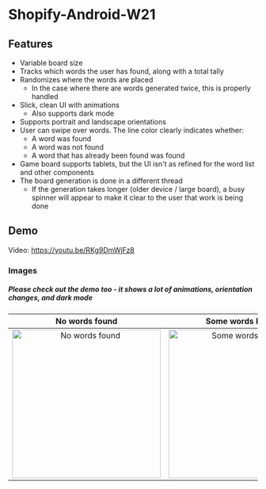 # Shopify-Android-W21


## Features
* Variable board size
* Tracks which words the user has found, along with a total tally
* Randomizes where the words are placed
  * In the case where there are words generated twice, this is properly handled
* Slick, clean UI with animations
  * Also supports dark mode
* Supports portrait and landscape orientations
* User can swipe over words. The line color clearly indicates whether:
  * A word was found
  * A word was not found
  * A word that has already been found was found
* Game board supports tablets, but the UI isn't as refined for the word list and other components
* The board generation is done in a different thread
  * If the generation takes longer (older device / large board), a busy spinner will appear to make it clear to the user that work is being done

## Demo
Video: https://youtu.be/RKg9DmWjFz8
### Images
##### Please check out the demo too - it shows a lot of animations, orientation changes, and dark mode
No words found             |  Some words Found         |  Game over
:-------------------------:|:-------------------------:|:-------------------------:|
<img src="https://imgur.com/vCl5kgA.jpg" alt="No words found" width="300px">  |  <img src="https://imgur.com/fqfH16H.jpg" alt="Some words found" width="300px">   |  <img src="https://imgur.com/teIUHFc.jpg" alt="Game over" width="300px">
